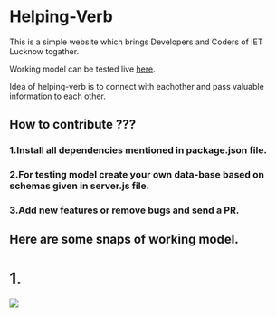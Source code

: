 # Helping-Verb
This is a simple website which brings Developers and Coders of IET Lucknow togather.

Working model can be tested live <a href="https://helping-verb.herokuapp.com/homepage" target="_blank">here</a>.
<br>

Idea of helping-verb is to connect with eachother and pass valuable information to each other.

## How to contribute ???
### 1.Install all dependencies mentioned in package.json file.
### 2.For testing model create your own data-base based on schemas given in server.js file.
### 3.Add new features or remove bugs and send a PR.

## Here are some snaps of working model.

# 1.
![](image/1.png)
